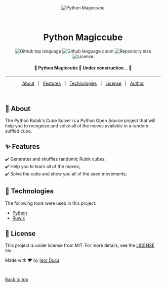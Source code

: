 <div align="center" id="top"> 
  <img src="https://growthclub.com.br/wp-content/uploads/2019/10/cube-db.gif" alt="Python Magiccube" />

  &#xa0;

  <!-- <a href="https://pythonmagiccube.netlify.app">Demo</a> -->
</div>

<h1 align="center">Python Magiccube</h1>

<p align="center">
  <img alt="Github top language" src="https://img.shields.io/github/languages/top/IgorDuca/python-magiccube?color=56BEB8">

  <img alt="Github language count" src="https://img.shields.io/github/languages/count/IgorDuca/python-magiccube?color=56BEB8">

  <img alt="Repository size" src="https://img.shields.io/github/repo-size/IgorDuca/python-magiccube?color=56BEB8">

  <img alt="License" src="https://img.shields.io/github/license/IgorDuca/python-magiccube?color=56BEB8">

  <!-- <img alt="Github issues" src="https://img.shields.io/github/issues/IgorDuca/python-magiccube?color=56BEB8" /> -->

  <!-- <img alt="Github forks" src="https://img.shields.io/github/forks/IgorDuca/python-magiccube?color=56BEB8" /> -->

  <!-- <img alt="Github stars" src="https://img.shields.io/github/stars/IgorDuca/python-magiccube?color=56BEB8" /> -->
</p>

<!-- Status -->

<h4 align="center"> 
	🚧  Python Magiccube 🚀 Under construction...  🚧
</h4> 

<hr>

<p align="center">
  <a href="#dart-about">About</a> &#xa0; | &#xa0; 
  <a href="#sparkles-features">Features</a> &#xa0; | &#xa0;
  <a href="#rocket-technologies">Technologies</a> &#xa0; | &#xa0;
  <!-- <a href="#white_check_mark-requirements">Requirements</a> &#xa0; | &#xa0;
  <a href="#checkered_flag-starting">Starting</a> &#xa0; | &#xa0; -->
  <a href="#memo-license">License</a> &#xa0; | &#xa0;
  <a href="https://github.com/IgorDuca" target="_blank">Author</a>
</p>

<br>

## :dart: About ##

The Python Rubik's Cube Solver is a Python Open Source project that will help you to recognize and solve all of the moves available in a random suffled cube.

## :sparkles: Features ##

:heavy_check_mark: Generates and shuffles randomic Rubik cubes;\
:heavy_check_mark: Help you to learn all of the moves;\
:heavy_check_mark: Solve the cube and show you all of the used movements;

## :rocket: Technologies ##

The following tools were used in this project:

- [Python](https://www.python.org/)
- [Ruwix](https://ruwix.com/)

<!-- ## :white_check_mark: Requirements ##

Before starting :checkered_flag:, you need to have [Git](https://git-scm.com) and [Node](https://nodejs.org/en/) installed.

## :checkered_flag: Starting ##

```bash
# Clone this project
$ git clone https://github.com/IgorDuca/python-magiccube

# Access
$ cd python-magiccube

# Install dependencies
$ yarn

# Run the project
$ yarn start

# The server will initialize in the <http://localhost:3000>
``` -->

## :memo: License ##

This project is under license from MIT. For more details, see the [LICENSE](LICENSE.md) file.


Made with :heart: by <a href="https://github.com/IgorDuca" target="_blank">Igor Duca</a>

&#xa0;

<a href="#top">Back to top</a>
